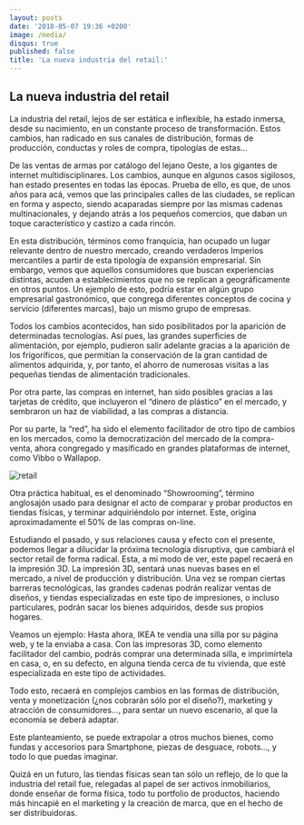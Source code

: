 ```yaml
---
layout: posts
date: '2018-05-07 19:36 +0200'
image: /media/
disqus: true
published: false
title: 'La nueva industria del retail:'
---
```

## La nueva industria del retail


La industria del retail, lejos de ser estática e inflexible, ha estado inmersa, desde su nacimiento, en un constante proceso de transformación. Estos cambios, han radicado en sus canales de distribución, formas de producción, conductas y roles de compra, tipologías de estas…

De las ventas de armas por catálogo del lejano Oeste, a los gigantes de internet multidisciplinares. Los cambios, aunque en algunos casos sigilosos, han estado presentes en todas las épocas. 
Prueba de ello, es que, de unos años para acá, vemos que las principales calles de las ciudades, se replican en forma y aspecto, siendo acaparadas siempre por las mismas cadenas multinacionales, y dejando atrás a los pequeños comercios, que daban un toque característico y castizo a cada rincón.

En esta distribución, términos como franquicia, han ocupado un lugar relevante dentro de nuestro mercado, creando verdaderos Imperios mercantiles a partir de esta tipología de expansión empresarial. Sin embargo, vemos que aquellos consumidores que buscan experiencias distintas, acuden a establecimientos que no se replican a geográficamente en otros puntos. Un ejemplo de esto, podría estar en algún grupo empresarial gastronómico, que congrega diferentes conceptos de cocina y servicio (diferentes marcas), bajo un mismo grupo de empresas.

Todos los cambios acontecidos, han sido posibilitados por la aparición de determinadas tecnologías. Así pues, las grandes superficies de alimentación, por ejemplo, pudieron salir adelante gracias a la aparición de los frigoríficos, que permitían la conservación de la gran cantidad de alimentos adquirida, y, por tanto, el ahorro de numerosas visitas a las pequeñas tiendas de alimentación tradicionales.
 
Por otra parte, las compras en internet, han sido posibles gracias a las tarjetas de crédito, que incluyeron el “dinero de plástico” en el mercado, y sembraron un haz de viabilidad, a las compras a distancia.

Por su parte, la “red”, ha sido el elemento facilitador de otro tipo de cambios en los mercados, como la democratización del mercado de la compra-venta, ahora congregado y masificado en grandes plataformas de internet, como Vibbo o Wallapop.

![retail]({{site.baseurl}}/media/holiday-shopping-1921658_960_720.jpg)

Otra práctica habitual, es el denominado “Showrooming”, término anglosajón usado para designar el acto de comparar y probar productos en tiendas físicas, y terminar adquiriéndolo por internet. Este, origina aproximadamente el 50% de las compras on-line.

Estudiando el pasado, y sus relaciones causa y efecto con el presente, podemos llegar a dilucidar la próxima tecnología disruptiva, que cambiará el sector retail de forma radical. Esta, a mi modo de ver, este papel recaerá en la impresión 3D. 
La impresión 3D, sentará unas nuevas bases en el mercado, a nivel de producción y distribución. Una vez se rompan ciertas barreras tecnológicas, las grandes cadenas podrán realizar ventas de diseños, y tiendas especializadas en este tipo de impresiones, o incluso particulares, podrán sacar los bienes adquiridos, desde sus propios hogares.

Veamos un ejemplo: Hasta ahora, IKEA te vendía una silla por su página web, y te la enviaba a casa. Con las impresoras 3D, como elemento facilitador del cambio, podrás comprar una determinada silla, e imprimírtela en casa, o, en su defecto, en alguna tienda cerca de tu vivienda, que esté especializada en este tipo de actividades.

Todo esto, recaerá en complejos cambios en las formas de distribución, venta y monetización (¿nos cobrarán sólo por el diseño?), marketing y atracción de consumidores…, para sentar un nuevo escenario, al que la economía se deberá adaptar.

Este planteamiento, se puede extrapolar a otros muchos bienes, como fundas y accesorios para Smartphone, piezas de desguace, robots…, y todo lo que puedas imaginar.

Quizá en un futuro, las tiendas físicas sean tan sólo un reflejo, de lo que la industria del retail fue, relegadas al papel de ser activos inmobiliarios, donde enseñar de forma física, todo tu portfolio de productos, haciendo más hincapié en el marketing y la creación de marca, que en el hecho de ser distribuidoras.

